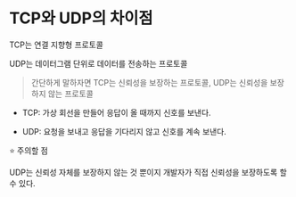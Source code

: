 # TCP와 UDP의 차이점

TCP는 연결 지향형 프로토콜

UDP는 데이터그램 단위로 데이터를 전송하는 프로토콜


> 간단하게 말하자면 TCP는 신뢰성을 보장하는 프로토콜, UDP는 신뢰성을 보장하지 않는 프로토콜

- TCP: 가상 회선을 만들어 응답이 올 때까지 신호를 보낸다.

- UDP: 요청을 보내고 응답을 기다리지 않고 신호를 계속 보낸다.

⭐ 주의할 점

UDP는 신뢰성 자체를 보장하지 않는 것 뿐이지 개발자가 직접 신뢰성을 보장하도록 할 수 있다.


